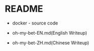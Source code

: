 # README

* docker - source code

* oh-my-bet-EN.md(English Writeup)

* oh-my-bet-ZH.md(Chinese Writeup)